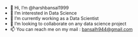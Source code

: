 - 👋 Hi, I’m @harshbansal1999
- 👀 I’m interested in Data Science
- 🌱 I’m currently working as a Data Scientist
- 💞️ I’m looking to collaborate on any data science project
- 📫 You can reach me on my mail : bansalh944@gmail.com

<!---
harshbansal1999/harshbansal1999 is a ✨ special ✨ repository because its `README.md` (this file) appears on your GitHub profile.
You can click the Preview link to take a look at your changes.
--->
